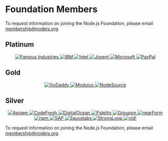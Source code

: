 # Foundation Members

To request information on joining the Node.js Foundation, please email
[membership@nodejs.org](mailto:membership@nodejs.org).

## Platinum

<div style="text-align:center;">
<a target="_new" href="//famous.org/">
  <img alt="Famous Industries" class="memberlogo" src="/images/logos/famousLogo.jpg" />
</a>
<a target="_new" href="http://ibm.com">
  <img alt="IBM" class="memberlogo" src="/images/logos/ibmLogo.png" />
</a>
<a target="_new" href="http://intel.com">
  <img alt="Intel" class="memberlogo" src="/images/logos/intelLogo.png" />
</a>
<a target="_new" href="//joyent.com">
  <img alt="Joyent" class="memberlogo" src="/images/logos/joyentLogo.svg" />
</a>
<a target="_new" href="//microsoft.com">
  <img alt="Microsoft" class="memberlogo" src="/images/logos/microsoftLogo2.png" />
</a>
<a target="_new" href="//paypal.com">
  <img alt="PayPal" class="memberlogo" src="/images/logos/paypalLogo.png" />
</a>
</div>

## Gold

<div style="text-align:center;">
<a target="_new" href="//godaddy.com">
  <img alt="GoDaddy" class="memberlogo" src="/images/logos/godaddyLogo.png" />
</a>
<a target="_new" href="//modulus.io/">
  <img alt="Modulus" class="memberlogo" src="/images/logos/modulusLogo.png" />
</a>
<a target="_new" href="//nodesource.com">
  <img alt="NodeSource" class="memberlogo" src="/images/logos/nodesourceLogo.png" />
</a>
</div>

## Silver

<div style="text-align:center;">
<a target="_new" href="http://apigee.com">
  <img alt="Apigee" class="memberlogo" src="/images/logos/apigee_logo_md.png" />
</a>
<a target="_new" href="http://codefresh.io">
  <img alt="CodeFresh" class="memberlogo" src="/images/logos/codefreshLogo2.png" />
</a>
<a target="_new" href="//digitalocean.com">
  <img alt="DigitalOcean" class="memberlogo" src="/images/logos/digitaloceanLogo.png" />
</a>
<a target="_new" href="//fidelity.com">
  <img alt="Fidelity" class="memberlogo" src="/images/logos/fidelityLogo.png" />
</a>
<a target="_new" href="//groupon.com">
  <img alt="Groupon" class="memberlogo" src="/images/logos/grouponLogo.png" />
</a>
<a target="_new" href="http://nearform.com">
  <img alt="nearForm" class="memberlogo" src="/images/logos/nearformLogo2.png" />
</a>
<a target="_new" href="//npmjs.org">
  <img alt="npm" class="memberlogo" src="/images/logos/npmLogo.png" />
</a>
<a target="_new" href="http://sap.com">
  <img alt="SAP" class="memberlogo" src="/images/logos/sapLogo.png" />
</a>
<a target="_new" href="//saucelabs.com">
  <img alt="Saucelabs" class="memberlogo" src="/images/logos/saucelabsLogo2.png" />
</a>
<a target="_new" href="//strongloop.com">
  <img alt="StrongLoop" class="memberlogo" src="/images/logos/strongloopLogo.png" />
</a>
<a target="_new" href="//yld.io">
  <img alt="yld!" class="memberlogo" src="/images/logos/yldLogo2.png" />
</a>
</div>

To request information on joining the Node.js Foundation, please email
[membership@nodejs.org](mailto:membership@nodejs.org).
